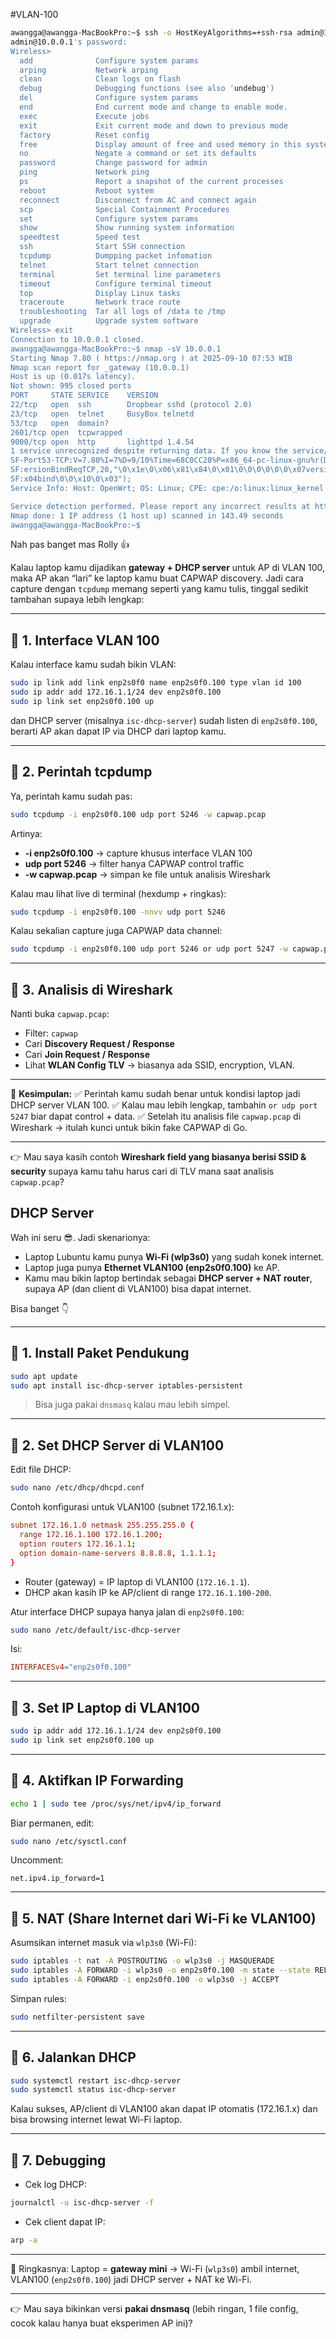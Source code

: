 #VLAN-100

```sh
awangga@awangga-MacBookPro:~$ ssh -o HostKeyAlgorithms=+ssh-rsa admin@10.0.0.1
admin@10.0.0.1's password: 
Wireless>                                                                                                                    
  add              Configure system params                                                                                   
  arping           Network arping                                                                                            
  clean            Clean logs on flash                                                                                       
  debug            Debugging functions (see also 'undebug')                                                                  
  del              Configure system params                                                                                   
  end              End current mode and change to enable mode.                                                               
  exec             Execute jobs                                                                                              
  exit             Exit current mode and down to previous mode                                                               
  factory          Reset config                                                                                              
  free             Display amount of free and used memory in this system                                                     
  no               Negate a command or set its defaults                                                                      
  password         Change password for admin                                                                                 
  ping             Network ping                                                                                              
  ps               Report a snapshot of the current processes                                                                
  reboot           Reboot system                                                                                             
  reconnect        Disconnect from AC and connect again                                                                      
  scp              Special Containment Procedures                                                                            
  set              Configure system params                                                                                   
  show             Show running system information                                                                           
  speedtest        Speed test                                                                                                
  ssh              Start SSH connection                                                                                      
  tcpdump          Dumpping packet infomation                                                                                
  telnet           Start telnet connection                                                                                   
  terminal         Set terminal line parameters                                                                              
  timeout          Configure terminal timeout                                                                                
  top              Display Linux tasks                                                                                       
  traceroute       Network trace route                                                                                       
  troubleshooting  Tar all logs of /data to /tmp                                                                             
  upgrade          Upgrade system software                                                                                   
Wireless> exit                                                                                                               
Connection to 10.0.0.1 closed.                                                                                               
awangga@awangga-MacBookPro:~$ nmap -sV 10.0.0.1
Starting Nmap 7.80 ( https://nmap.org ) at 2025-09-10 07:53 WIB
Nmap scan report for _gateway (10.0.0.1)
Host is up (0.017s latency).
Not shown: 995 closed ports
PORT     STATE SERVICE    VERSION
22/tcp   open  ssh        Dropbear sshd (protocol 2.0)
23/tcp   open  telnet     BusyBox telnetd
53/tcp   open  domain?
2601/tcp open  tcpwrapped
9000/tcp open  http       lighttpd 1.4.54
1 service unrecognized despite returning data. If you know the service/version, please submit the following fingerprint at https://nmap.org/cgi-bin/submit.cgi?new-service :
SF-Port53-TCP:V=7.80%I=7%D=9/10%Time=68C0CC28%P=x86_64-pc-linux-gnu%r(DNSV
SF:ersionBindReqTCP,20,"\0\x1e\0\x06\x81\x84\0\x01\0\0\0\0\0\0\x07version\
SF:x04bind\0\0\x10\0\x03");
Service Info: Host: OpenWrt; OS: Linux; CPE: cpe:/o:linux:linux_kernel

Service detection performed. Please report any incorrect results at https://nmap.org/submit/ .
Nmap done: 1 IP address (1 host up) scanned in 143.49 seconds
awangga@awangga-MacBookPro:~$ 
```

Nah pas banget mas Rolly 👍

Kalau laptop kamu dijadikan **gateway + DHCP server** untuk AP di VLAN 100, maka AP akan “lari” ke laptop kamu buat CAPWAP discovery. Jadi cara capture dengan `tcpdump` memang seperti yang kamu tulis, tinggal sedikit tambahan supaya lebih lengkap:

---

## 🔹 1. Interface VLAN 100

Kalau interface kamu sudah bikin VLAN:

```bash
sudo ip link add link enp2s0f0 name enp2s0f0.100 type vlan id 100
sudo ip addr add 172.16.1.1/24 dev enp2s0f0.100
sudo ip link set enp2s0f0.100 up
```

dan DHCP server (misalnya `isc-dhcp-server`) sudah listen di `enp2s0f0.100`, berarti AP akan dapat IP via DHCP dari laptop kamu.

---

## 🔹 2. Perintah tcpdump

Ya, perintah kamu sudah pas:

```bash
sudo tcpdump -i enp2s0f0.100 udp port 5246 -w capwap.pcap
```

Artinya:

* **-i enp2s0f0.100** → capture khusus interface VLAN 100
* **udp port 5246** → filter hanya CAPWAP control traffic
* **-w capwap.pcap** → simpan ke file untuk analisis Wireshark

Kalau mau lihat live di terminal (hexdump + ringkas):

```bash
sudo tcpdump -i enp2s0f0.100 -nnvv udp port 5246
```

Kalau sekalian capture juga CAPWAP data channel:

```bash
sudo tcpdump -i enp2s0f0.100 udp port 5246 or udp port 5247 -w capwap.pcap
```

---

## 🔹 3. Analisis di Wireshark

Nanti buka `capwap.pcap`:

* Filter: `capwap`
* Cari **Discovery Request / Response**
* Cari **Join Request / Response**
* Lihat **WLAN Config TLV** → biasanya ada SSID, encryption, VLAN.

---

📌 **Kesimpulan:**
✅ Perintah kamu sudah benar untuk kondisi laptop jadi DHCP server VLAN 100.
✅ Kalau mau lebih lengkap, tambahin `or udp port 5247` biar dapat control + data.
✅ Setelah itu analisis file `capwap.pcap` di Wireshark → itulah kunci untuk bikin fake CAPWAP di Go.

---

👉 Mau saya kasih contoh **Wireshark field yang biasanya berisi SSID & security** supaya kamu tahu harus cari di TLV mana saat analisis `capwap.pcap`?



## DHCP Server

Wah ini seru 😎. Jadi skenarionya:

* Laptop Lubuntu kamu punya **Wi-Fi (wlp3s0)** yang sudah konek internet.
* Laptop juga punya **Ethernet VLAN100 (enp2s0f0.100)** ke AP.
* Kamu mau bikin laptop bertindak sebagai **DHCP server + NAT router**, supaya AP (dan client di VLAN100) bisa dapat internet.

Bisa banget 👇

---

## 🔹 1. Install Paket Pendukung

```bash
sudo apt update
sudo apt install isc-dhcp-server iptables-persistent
```

> Bisa juga pakai `dnsmasq` kalau mau lebih simpel.

---

## 🔹 2. Set DHCP Server di VLAN100

Edit file DHCP:

```bash
sudo nano /etc/dhcp/dhcpd.conf
```

Contoh konfigurasi untuk VLAN100 (subnet 172.16.1.x):

```conf
subnet 172.16.1.0 netmask 255.255.255.0 {
  range 172.16.1.100 172.16.1.200;
  option routers 172.16.1.1;
  option domain-name-servers 8.8.8.8, 1.1.1.1;
}
```

* Router (gateway) = IP laptop di VLAN100 (`172.16.1.1`).
* DHCP akan kasih IP ke AP/client di range `172.16.1.100-200`.

Atur interface DHCP supaya hanya jalan di `enp2s0f0.100`:

```bash
sudo nano /etc/default/isc-dhcp-server
```

Isi:

```conf
INTERFACESv4="enp2s0f0.100"
```

---

## 🔹 3. Set IP Laptop di VLAN100

```bash
sudo ip addr add 172.16.1.1/24 dev enp2s0f0.100
sudo ip link set enp2s0f0.100 up
```

---

## 🔹 4. Aktifkan IP Forwarding

```bash
echo 1 | sudo tee /proc/sys/net/ipv4/ip_forward
```

Biar permanen, edit:

```bash
sudo nano /etc/sysctl.conf
```

Uncomment:

```
net.ipv4.ip_forward=1
```

---

## 🔹 5. NAT (Share Internet dari Wi-Fi ke VLAN100)

Asumsikan internet masuk via `wlp3s0` (Wi-Fi):

```bash
sudo iptables -t nat -A POSTROUTING -o wlp3s0 -j MASQUERADE
sudo iptables -A FORWARD -i wlp3s0 -o enp2s0f0.100 -m state --state RELATED,ESTABLISHED -j ACCEPT
sudo iptables -A FORWARD -i enp2s0f0.100 -o wlp3s0 -j ACCEPT
```

Simpan rules:

```bash
sudo netfilter-persistent save
```

---

## 🔹 6. Jalankan DHCP

```bash
sudo systemctl restart isc-dhcp-server
sudo systemctl status isc-dhcp-server
```

Kalau sukses, AP/client di VLAN100 akan dapat IP otomatis (172.16.1.x) dan bisa browsing internet lewat Wi-Fi laptop.

---

## 🔹 7. Debugging

* Cek log DHCP:

```bash
journalctl -u isc-dhcp-server -f
```

* Cek client dapat IP:

```bash
arp -a
```

---

📌 Ringkasnya:
Laptop = **gateway mini** → Wi-Fi (`wlp3s0`) ambil internet, VLAN100 (`enp2s0f0.100`) jadi DHCP server + NAT ke Wi-Fi.

---

👉 Mau saya bikinkan versi **pakai dnsmasq** (lebih ringan, 1 file config, cocok kalau hanya buat eksperimen AP ini)?
